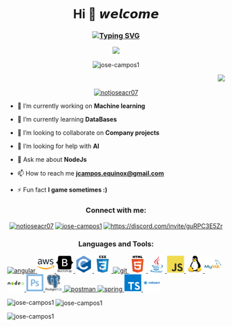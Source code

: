 <h1 align="center">Hi 👋 𝙬𝙚𝙡𝙘𝙤𝙢𝙚 </h1>

<h3 align="center"><a href="https://git.io/typing-svg"><img src="https://readme-typing-svg.demolab.com?font=Fira+Code&pause=1000&color=F71340&width=435&lines=%EF%BD%83%EF%BD%8F%EF%BD%84%EF%BD%89%EF%BD%8E%EF%BD%87%EF%BC%8E%EF%BC%8E%EF%BC%8E%E3%80%80%E3%82%B1%E3%81%A0%E3%83%89" alt="Typing SVG" /></a></h3>

<p align="center"> <img src="https://user-images.githubusercontent.com/106594685/225014000-dd2ebecc-962d-496a-83dc-d681b9495879.gif"> </a></p>
   
<!--
![giphy](https://user-images.githubusercontent.com/106594685/225014000-dd2ebecc-962d-496a-83dc-d681b9495879.gif)
-->

<p align="center"> <img src="https://komarev.com/ghpvc/?username=jose-campos1&label=Profile%20views&color=0e75b6&style=flat" alt="jose-campos1" /> </p>

<p align = "right" <a href="https://github-profile-trophy.vercel.app/?username=jose-campos1&theme=onedark&title=MultiLanguage,Commits,Repositories"> <img src="https://github-profile-trophy.vercel.app/?username=jose-campos1&theme=onedark&title=MultiLanguage,Commits,Repositories"/></a></p>


 <!--
![trophy](https://github-profile-trophy.vercel.app/?username=jose-campos1&theme=onedark&title=MultiLanguage,Commits,Repositories)
-->


<!--<p align="left"> <a href="https://github.com/ryo-ma/github-profile-trophy"><img src="https://github-profile-trophy.vercel.app/?username=jose-campos1" alt="jose-campos1" /></a> </p>-->

<p align="center"> <a href="https://twitter.com/notjoseacr07" target="blank"><img src="https://img.shields.io/twitter/follow/notjoseacr07?logo=twitter&style=for-the-badge" alt="notjoseacr07" /></a> </p>

- 🔭 I’m currently working on **Machine learning**

- 🌱 I’m currently learning **DataBases**

- 👯 I’m looking to collaborate on **Company projects**

- 🤝 I’m looking for help with **AI**

- 💬 Ask me about **NodeJs**

- 📫 How to reach me **jcampos.equinox@gmail.com**

- ⚡ Fun fact **I game sometimes :)**

<h3 align="center">Connect with me:</h3>
<p align="center">
<a href="https://twitter.com/notjoseacr07" target="blank"><img align="center" src="https://raw.githubusercontent.com/rahuldkjain/github-profile-readme-generator/master/src/images/icons/Social/twitter.svg" alt="notjoseacr07" height="30" width="40" /></a>
<a href="https://linkedin.com/in/jose-campos1" target="blank"><img align="center" src="https://raw.githubusercontent.com/rahuldkjain/github-profile-readme-generator/master/src/images/icons/Social/linked-in-alt.svg" alt="jose-campos1" height="30" width="40" /></a>
<a href="https://discord.gg/https://discord.com/invite/guRPC3E5Zr" target="blank"><img align="center" src="https://raw.githubusercontent.com/rahuldkjain/github-profile-readme-generator/master/src/images/icons/Social/discord.svg" alt="https://discord.com/invite/guRPC3E5Zr" height="30" width="40" /></a>
</p>

<h3 align="center">Languages and Tools:</h3>
<p align="left"> <a href="https://angular.io" target="_blank" rel="noreferrer"> <img src="https://angular.io/assets/images/logos/angular/angular.svg" alt="angular" width="40" height="40"/> </a> <a href="https://aws.amazon.com" target="_blank" rel="noreferrer"> <img src="https://raw.githubusercontent.com/devicons/devicon/master/icons/amazonwebservices/amazonwebservices-original-wordmark.svg" alt="aws" width="40" height="40"/> </a> <a href="https://getbootstrap.com" target="_blank" rel="noreferrer"> <img src="https://raw.githubusercontent.com/devicons/devicon/master/icons/bootstrap/bootstrap-plain-wordmark.svg" alt="bootstrap" width="40" height="40"/> </a> <a href="https://www.cprogramming.com/" target="_blank" rel="noreferrer"> <img src="https://raw.githubusercontent.com/devicons/devicon/master/icons/c/c-original.svg" alt="c" width="40" height="40"/> </a> <a href="https://www.w3schools.com/css/" target="_blank" rel="noreferrer"> <img src="https://raw.githubusercontent.com/devicons/devicon/master/icons/css3/css3-original-wordmark.svg" alt="css3" width="40" height="40"/> </a> <a href="https://git-scm.com/" target="_blank" rel="noreferrer"> <img src="https://www.vectorlogo.zone/logos/git-scm/git-scm-icon.svg" alt="git" width="40" height="40"/> </a> <a href="https://www.w3.org/html/" target="_blank" rel="noreferrer"> <img src="https://raw.githubusercontent.com/devicons/devicon/master/icons/html5/html5-original-wordmark.svg" alt="html5" width="40" height="40"/> </a> <a href="https://www.java.com" target="_blank" rel="noreferrer"> <img src="https://raw.githubusercontent.com/devicons/devicon/master/icons/java/java-original.svg" alt="java" width="40" height="40"/> </a> <a href="https://developer.mozilla.org/en-US/docs/Web/JavaScript" target="_blank" rel="noreferrer"> <img src="https://raw.githubusercontent.com/devicons/devicon/master/icons/javascript/javascript-original.svg" alt="javascript" width="40" height="40"/> </a> <a href="https://www.linux.org/" target="_blank" rel="noreferrer"> <img src="https://raw.githubusercontent.com/devicons/devicon/master/icons/linux/linux-original.svg" alt="linux" width="40" height="40"/> </a> <a href="https://www.mysql.com/" target="_blank" rel="noreferrer"> <img src="https://raw.githubusercontent.com/devicons/devicon/master/icons/mysql/mysql-original-wordmark.svg" alt="mysql" width="40" height="40"/> </a> <a href="https://nodejs.org" target="_blank" rel="noreferrer"> <img src="https://raw.githubusercontent.com/devicons/devicon/master/icons/nodejs/nodejs-original-wordmark.svg" alt="nodejs" width="40" height="40"/> </a> <a href="https://www.photoshop.com/en" target="_blank" rel="noreferrer"> <img src="https://raw.githubusercontent.com/devicons/devicon/master/icons/photoshop/photoshop-line.svg" alt="photoshop" width="40" height="40"/> </a> <a href="https://www.postgresql.org" target="_blank" rel="noreferrer"> <img src="https://raw.githubusercontent.com/devicons/devicon/master/icons/postgresql/postgresql-original-wordmark.svg" alt="postgresql" width="40" height="40"/> </a> <a href="https://postman.com" target="_blank" rel="noreferrer"> <img src="https://www.vectorlogo.zone/logos/getpostman/getpostman-icon.svg" alt="postman" width="40" height="40"/> </a> <a href="https://spring.io/" target="_blank" rel="noreferrer"> <img src="https://www.vectorlogo.zone/logos/springio/springio-icon.svg" alt="spring" width="40" height="40"/> </a> <a href="https://www.typescriptlang.org/" target="_blank" rel="noreferrer"> <img src="https://raw.githubusercontent.com/devicons/devicon/master/icons/typescript/typescript-original.svg" alt="typescript" width="40" height="40"/> </a> <a href="https://webpack.js.org" target="_blank" rel="noreferrer"> <img src="https://raw.githubusercontent.com/devicons/devicon/d00d0969292a6569d45b06d3f350f463a0107b0d/icons/webpack/webpack-original-wordmark.svg" alt="webpack" width="40" height="40"/> </a> </p>

<p><img align="left" src="https://github-readme-stats.vercel.app/api/top-langs?username=jose-campos1&show_icons=true&locale=en&layout=compact" alt="jose-campos1" /></p>

<p>&nbsp;<img align="center" src="https://github-readme-stats.vercel.app/api?username=jose-campos1&show_icons=true&locale=en" alt="jose-campos1" /></p>

<p><img align="left" src="https://github-readme-streak-stats.herokuapp.com/?user=jose-campos1&" alt="jose-campos1" /></p>
